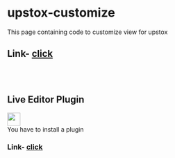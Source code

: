 # upstox-customize
This page containing code to customize view for upstox
<h2>Link- <a href="https://ashish293.github.io/upstox-customize/">click</a></h2>
<br><br>
<h2>Live Editor Plugin</h2>
<img src="https://lh3.googleusercontent.com/1Viz-imKTZ14w_skALqqYYFoB7cqBih-zB8Tfx6PX2DMsAZyeQsyoaGv4XhKloNGl7jl6p9Bdj3LDOYQghmfO5Z6Ug=w128-h128-e365-rj-sc0x00ffffff" height="30px"</img><br>
You have to install a plugin<br>
<h3>Link- <a href="https://chrome.google.com/webstore/detail/live-editor-for-css-less/ifhikkcafabcgolfjegfcgloomalapol?hl=en-US">click</a></h3>
